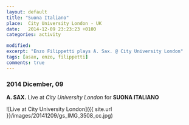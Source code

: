 ```yaml
---
layout: default
title: "Suona Italiano"
place:  City University London - UK
date:   2014-12-09 23:23:23 +0100
categories: activity

modified:
excerpt: "Enzo Filippetti plays A. Sax. @ City University London"
tags: [asax, enzo, filippetti]
comments: true
---
```


### 2014 Dicember, 09

**A. SAX.** Live at *City University London* for **SUONA ITALIANO**

![Live at City University London]({{ site.url }}/images/20141209/gs_IMG_3508_cc.jpg)
